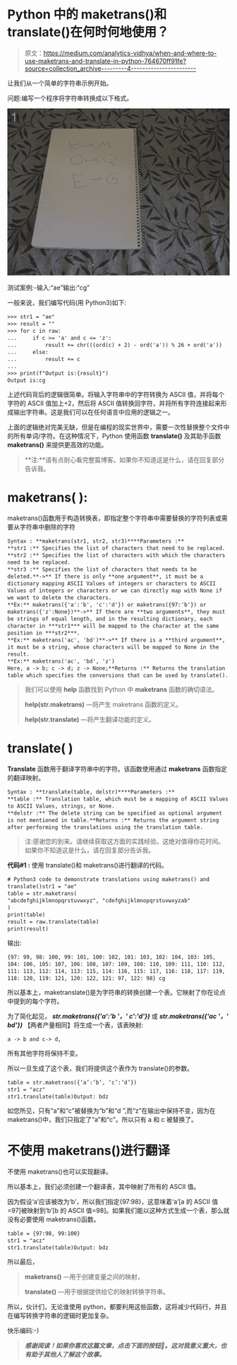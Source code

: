 # Python 中的 maketrans()和 translate()在何时何地使用？

> 原文：<https://medium.com/analytics-vidhya/when-and-where-to-use-maketrans-and-translate-in-python-764670ff91fe?source=collection_archive---------4----------------------->

让我们从一个简单的字符串示例开始。

问题:编写一个程序将字符串转换成以下格式。

![](img/15072bf427aea23121dd7ac87b54b381.png)

测试案例:-输入:“ae”输出:“cg”

一般来说，我们编写代码(用 Python3)如下:

```
>>> str1 = "ae"
>>> result = ""
>>> for c in raw:
...     if c >= 'a' and c <= 'z':
...         result += chr(((ord(c) + 2) - ord('a')) % 26 + ord('a'))
...     else:
...         result += c
...
>>> print(f"Output is:{result}")
Output is:cg
```

上述代码背后的逻辑很简单。将输入字符串中的字符转换为 ASCII 值，并将每个字符的 ASCII 值加上+2，然后将 ASCII 值转换回字符，并将所有字符连接起来形成输出字符串。这是我们可以在任何语言中应用的逻辑之一。

上面的逻辑绝对完美无缺，但是在编程的现实世界中，需要一次性替换整个文件中的所有单词/字符。在这种情况下，Python 使用函数 **translate()** 及其助手函数 **maketrans()** 来提供更高效的功能。

> **注:**请有点耐心看完整篇博客。如果你不知道这是什么，请在回复部分告诉我。

# **maketrans( ):**

maketrans()函数用于构造转换表，即指定整个字符串中需要替换的字符列表或需要从字符串中删除的字符

```
Syntax : **maketrans(str1, str2, str3)****Parameters :**
**str1 :** Specifies the list of characters that need to be replaced.
**str2 :** Specifies the list of characters with which the characters need to be replaced.
**str3 :** Specifies the list of characters that needs to be deleted.**->** If there is only **one argument**, it must be a dictionary mapping ASCII Values of integers or characters to ASCII Values of integers or characters or we can directly map with None if we want to delete the characters.
**Ex:** maketrans({'a':'b', 'c':'d'}) or maketrans({97:'b'}) or maketrans({'z':None})**->** If there are **two arguments**, they must be strings of equal length, and in the resulting dictionary, each character in ***str1*** will be mapped to the character at the same position in ***str2***.
**Ex:** maketrans('ac', 'bd')**->** If there is a **third argument**, it must be a string, whose characters will be mapped to None in the result.
**Ex:** maketrans('ac', 'bd', 'z')
Here, a -> b; c -> d; z -> None;**Returns :** Returns the translation table which specifies the conversions that can be used by translate().
```

> 我们可以使用 **help** 函数找到 Python 中 **maketrans** 函数的确切语法。
> 
> **help(str.maketrans)** —将产生 maketrans 函数的定义。
> 
> **help(str.translate)** —将产生翻译功能的定义。

# **translate( )**

**Translate** 函数用于翻译字符串中的字符。该函数使用通过 **maketrans** 函数指定的翻译映射。

```
Syntax : **translate(table, delstr)****Parameters :**
**table :** Translation table, which must be a mapping of ASCII Values to ASCII Values, strings, or None.
**delstr :** The delete string can be specified as optional argument is not mentioned in table.**Returns :** Returns the argument string after performing the translations using the translation table.
```

> 注:感谢您的到来。请继续获取这方面的实践经验。这绝对值得你花时间。如果你不知道这是什么，请在回复部分告诉我。

**代码#1 :** 使用 translate()和 maketrans()进行翻译的代码。

```
# Python3 code to demonstrate translations using maketrans() and translate()str1 = "ae"
table = str.maketrans(
"abcdefghijklmnopqrstuvwxyz", "cdefghijklmnopqrstuvwxyzab"
)
print(table)
result = raw.translate(table)
print(result)
```

输出:

```
{97: 99, 98: 100, 99: 101, 100: 102, 101: 103, 102: 104, 103: 105, 104: 106, 105: 107, 106: 108, 107: 109, 108: 110, 109: 111, 110: 112, 111: 113, 112: 114, 113: 115, 114: 116, 115: 117, 116: 118, 117: 119, 118: 120, 119: 121, 120: 122, 121: 97, 122: 98} cg
```

所以基本上，maketranslate()是为字符串的转换创建一个表。它映射了你在论点中提到的每个字符。

为了简化起见， ***str.maketrans({'a':'b '，' c':'d'})*** 或 ***str.maketrans({'ac '，' bd'})*** 【两者产量相同】将生成一个表，该表映射:

```
a -> b and c-> d,
```

所有其他字符将保持不变。

所以一旦生成了这个表，我们将提供这个表作为 translate()的参数。

```
table = str.maketrans({‘a’:’b’, ‘c’:’d’})
str1 = "acz"
str1.translate(table)Output: bdz
```

如您所见，只有“a”和“c”被替换为“b”和“d ”,而“z”在输出中保持不变，因为在 maketrans()中，我们只指定了“a”和“c”。所以只有 a 和 c 被替换了。

# **不使用 maketrans()进行翻译**

不使用 maketrans()也可以实现翻译。

所以基本上，我们必须创建一个翻译表，其中映射了所有的 ASCII 值。

因为假设‘a’应该被改为‘b’，所以我们指定{97:98}，这意味着‘a’[a 的 ASCII 值=97]被映射到‘b’[b 的 ASCII 值=98]。如果我们能以这种方式生成一个表，那么就没有必要使用 maketrans()函数。

```
table = {97:98, 99:100}
str1 = "acz"
str1.translate(table)Output: bdz
```

所以最后，

> **maketrans()** —用于创建变量之间的映射，
> 
> **translate()** —用于根据提供给它的映射转换字符串。

所以，伙计们，无论谁使用 python，都要利用这些函数，这将减少代码行，并且在编写转换字符串的逻辑时更加复杂。

快乐编码:-)

> ***感谢阅读！如果你喜欢这篇文章，点击下面的按钮👏。这对我意义重大，也有助于其他人了解这个故事。***